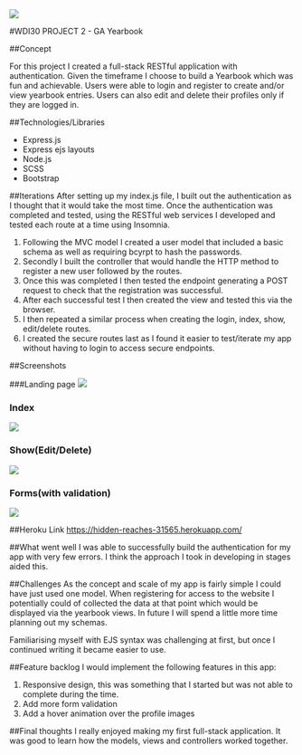 

<img src="https://image.ibb.co/eccadb/GA_logo.png">

#WDI30 PROJECT 2 - GA Yearbook

##Concept

For this project I created a full-stack RESTful application with authentication.
Given the timeframe I choose to build a Yearbook which was fun and achievable. Users were able to login and register to create and/or view yearbook entries. Users can also edit and delete their profiles only if they are logged in.


##Technologies/Libraries

* Express.js
* Express ejs layouts
* Node.js
* SCSS
* Bootstrap


##Iterations
After setting up my index.js file, I built out the authentication as I thought that it would take the most time. Once the authentication was completed and tested, using the RESTful web services I developed and tested each route at a time using Insomnia.

1. Following the MVC model I created a user model that included a basic schema as well as requiring bcyrpt to hash the passwords.
2. Secondly I built the controller that would handle the HTTP method to register a new user followed by the routes.
3. Once this was completed I then tested the endpoint generating a POST request to check that the registration was successful.
4. After each successful test I then created the view and tested this via the browser.
5. I then repeated a similar process when creating the login, index, show, edit/delete routes.
6. I created the secure routes last as I found it easier to test/iterate my app without having to login to access secure endpoints.


##Screenshots

###Landing page
<img src="https://preview.ibb.co/cwyFdb/yearbook_landing.png">

### Index
<img src="https://preview.ibb.co/i1bbJb/yearbook_index.png">

### Show(Edit/Delete)
<img src="https://preview.ibb.co/mc5xPG/yearbook_show.png">


### Forms(with validation)
<img src="https://preview.ibb.co/n2j7PG/yearbook_form.png">

##Heroku Link
https://hidden-reaches-31565.herokuapp.com/


##What went well
I was able to successfully build the authentication for my app with very few errors. I think the approach I took in developing in stages aided this.


##Challenges
As the concept and scale of my app is fairly simple I could have just used one model. When registering for access to the website I potentially could of collected the data at that point which would be displayed via the yearbook views. In future I will spend a little more time planning out my schemas.

Familiarising myself with EJS syntax was challenging at first, but once I continued writing it became easier to use.


##Feature backlog
I would implement the following features in this app:

1. Responsive design, this was something that I started but was not able to complete during the time.
2. Add more form validation
3. Add a hover animation over the profile images


##Final thoughts
I really enjoyed making my first full-stack application. It was good to learn how the models, views and controllers worked together.
